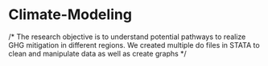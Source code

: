 Climate-Modeling
================
/* The research objective is to understand potential pathways to realize GHG mitigation in different regions. 
We created multiple do files in STATA to clean and manipulate data as well as create graphs */ 
